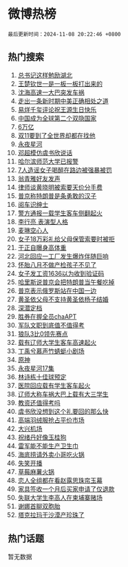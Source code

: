 # 微博热榜

`最后更新时间：2024-11-08 20:22:46 +0800`

## 热门搜索

1. [总书记这样勉励湖北](https://m.weibo.cn/search?containerid=100103type%3D1%26t%3D10%26q%3D%23%E6%80%BB%E4%B9%A6%E8%AE%B0%E8%BF%99%E6%A0%B7%E5%8B%89%E5%8A%B1%E6%B9%96%E5%8C%97%23&stream_entry_id=51&isnewpage=1&extparam=seat%3D1%26c_type%3D51%26stream_entry_id%3D51%26cate%3D10103%26pos%3D0%26filter_type%3Drealtimehot%26q%3D%2523%25E6%2580%25BB%25E4%25B9%25A6%25E8%25AE%25B0%25E8%25BF%2599%25E6%25A0%25B7%25E5%258B%2589%25E5%258A%25B1%25E6%25B9%2596%25E5%258C%2597%2523%26dgr%3D0%26display_time%3D1731068565%26pre_seqid%3D173106856571101910257137)
1. [王楚钦世一是一板一板打出来的](https://m.weibo.cn/search?containerid=100103type%3D1%26t%3D10%26q%3D%23%E7%8E%8B%E6%A5%9A%E9%92%A6%E4%B8%96%E4%B8%80%E6%98%AF%E4%B8%80%E6%9D%BF%E4%B8%80%E6%9D%BF%E6%89%93%E5%87%BA%E6%9D%A5%E7%9A%84%23&stream_entry_id=31&isnewpage=1&extparam=seat%3D1%26c_type%3D31%26band_rank%3D1%26q%3D%2523%25E7%258E%258B%25E6%25A5%259A%25E9%2592%25A6%25E4%25B8%2596%25E4%25B8%2580%25E6%2598%25AF%25E4%25B8%2580%25E6%259D%25BF%25E4%25B8%2580%25E6%259D%25BF%25E6%2589%2593%25E5%2587%25BA%25E6%259D%25A5%25E7%259A%2584%2523%26stream_entry_id%3D31%26lcate%3D5001%26realpos%3D1%26dgr%3D0%26pos%3D0%26flag%3D2%26filter_type%3Drealtimehot%26cate%3D5001%26display_time%3D1731068565%26pre_seqid%3D173106856571101910257137)
1. [沈海高速一大巴突发车祸](https://m.weibo.cn/search?containerid=100103type%3D1%26t%3D10%26q%3D%23%E6%B2%88%E6%B5%B7%E9%AB%98%E9%80%9F%E4%B8%80%E5%A4%A7%E5%B7%B4%E7%AA%81%E5%8F%91%E8%BD%A6%E7%A5%B8%23&stream_entry_id=31&isnewpage=1&extparam=seat%3D1%26c_type%3D31%26band_rank%3D2%26q%3D%2523%25E6%25B2%2588%25E6%25B5%25B7%25E9%25AB%2598%25E9%2580%259F%25E4%25B8%2580%25E5%25A4%25A7%25E5%25B7%25B4%25E7%25AA%2581%25E5%258F%2591%25E8%25BD%25A6%25E7%25A5%25B8%2523%26stream_entry_id%3D31%26lcate%3D5001%26realpos%3D2%26dgr%3D0%26pos%3D1%26flag%3D1%26filter_type%3Drealtimehot%26cate%3D5001%26display_time%3D1731068565%26pre_seqid%3D173106856571101910257137)
1. [走出一条新时期中美正确相处之道](https://m.weibo.cn/search?containerid=100103type%3D1%26t%3D10%26q%3D%23%E8%B5%B0%E5%87%BA%E4%B8%80%E6%9D%A1%E6%96%B0%E6%97%B6%E6%9C%9F%E4%B8%AD%E7%BE%8E%E6%AD%A3%E7%A1%AE%E7%9B%B8%E5%A4%84%E4%B9%8B%E9%81%93%23&stream_entry_id=31&isnewpage=1&extparam=seat%3D1%26c_type%3D31%26band_rank%3D3%26q%3D%2523%25E8%25B5%25B0%25E5%2587%25BA%25E4%25B8%2580%25E6%259D%25A1%25E6%2596%25B0%25E6%2597%25B6%25E6%259C%259F%25E4%25B8%25AD%25E7%25BE%258E%25E6%25AD%25A3%25E7%25A1%25AE%25E7%259B%25B8%25E5%25A4%2584%25E4%25B9%258B%25E9%2581%2593%2523%26stream_entry_id%3D31%26lcate%3D5001%26realpos%3D3%26dgr%3D0%26pos%3D2%26flag%3D0%26filter_type%3Drealtimehot%26cate%3D5001%26display_time%3D1731068565%26pre_seqid%3D173106856571101910257137)
1. [易烊千玺评论祝王源生日快乐](https://m.weibo.cn/search?containerid=100103type%3D1%26t%3D10%26q%3D%E6%98%93%E7%83%8A%E5%8D%83%E7%8E%BA%E8%AF%84%E8%AE%BA%E7%A5%9D%E7%8E%8B%E6%BA%90%E7%94%9F%E6%97%A5%E5%BF%AB%E4%B9%90&stream_entry_id=31&isnewpage=1&extparam=seat%3D1%26c_type%3D31%26band_rank%3D4%26q%3D%25E6%2598%2593%25E7%2583%258A%25E5%258D%2583%25E7%258E%25BA%25E8%25AF%2584%25E8%25AE%25BA%25E7%25A5%259D%25E7%258E%258B%25E6%25BA%2590%25E7%2594%259F%25E6%2597%25A5%25E5%25BF%25AB%25E4%25B9%2590%26stream_entry_id%3D31%26lcate%3D5001%26realpos%3D4%26dgr%3D0%26pos%3D3%26flag%3D1%26filter_type%3Drealtimehot%26cate%3D5001%26display_time%3D1731068565%26pre_seqid%3D173106856571101910257137)
1. [中国成为全球第二个双隐国家](https://m.weibo.cn/search?containerid=100103type%3D1%26t%3D10%26q%3D%23%E4%B8%AD%E5%9B%BD%E6%88%90%E4%B8%BA%E5%85%A8%E7%90%83%E7%AC%AC%E4%BA%8C%E4%B8%AA%E5%8F%8C%E9%9A%90%E5%9B%BD%E5%AE%B6%23&stream_entry_id=31&isnewpage=1&extparam=seat%3D1%26c_type%3D31%26band_rank%3D5%26q%3D%2523%25E4%25B8%25AD%25E5%259B%25BD%25E6%2588%2590%25E4%25B8%25BA%25E5%2585%25A8%25E7%2590%2583%25E7%25AC%25AC%25E4%25BA%258C%25E4%25B8%25AA%25E5%258F%258C%25E9%259A%2590%25E5%259B%25BD%25E5%25AE%25B6%2523%26stream_entry_id%3D31%26lcate%3D5001%26realpos%3D5%26dgr%3D0%26pos%3D4%26flag%3D2%26filter_type%3Drealtimehot%26cate%3D5001%26display_time%3D1731068565%26pre_seqid%3D173106856571101910257137)
1. [6万亿](https://m.weibo.cn/search?containerid=100103type%3D1%26t%3D10%26q%3D6%E4%B8%87%E4%BA%BF&stream_entry_id=31&isnewpage=1&extparam=seat%3D1%26c_type%3D31%26band_rank%3D6%26q%3D6%25E4%25B8%2587%25E4%25BA%25BF%26stream_entry_id%3D31%26lcate%3D5001%26realpos%3D6%26dgr%3D0%26pos%3D5%26flag%3D2%26filter_type%3Drealtimehot%26cate%3D5001%26display_time%3D1731068565%26pre_seqid%3D173106856571101910257137)
1. [双11要到了全世界却都在找他](https://m.weibo.cn/search?containerid=100103type%3D1%26t%3D10%26q%3D%23%E5%8F%8C11%E8%A6%81%E5%88%B0%E4%BA%86%E5%85%A8%E4%B8%96%E7%95%8C%E5%8D%B4%E9%83%BD%E5%9C%A8%E6%89%BE%E4%BB%96%23&stream_entry_id=31&isnewpage=1&extparam=seat%3D1%26c_type%3D31%26cate%3D5001%26q%3D%2523%25E5%258F%258C11%25E8%25A6%2581%25E5%2588%25B0%25E4%25BA%2586%25E5%2585%25A8%25E4%25B8%2596%25E7%2595%258C%25E5%258D%25B4%25E9%2583%25BD%25E5%259C%25A8%25E6%2589%25BE%25E4%25BB%2596%2523%26stream_entry_id%3D31%26lcate%3D5001%26adid%3D263053%26dgr%3D0%26band_rank%3D7%26pos%3D6%26is_ad_pos%3D1%26filter_type%3Drealtimehot%26topic_ad%3D1%26display_time%3D1731068565%26pre_seqid%3D173106856571101910257137)
1. [永夜星河](https://m.weibo.cn/search?containerid=100103type%3D1%26t%3D10%26q%3D%E6%B0%B8%E5%A4%9C%E6%98%9F%E6%B2%B3&stream_entry_id=31&isnewpage=1&extparam=seat%3D1%26c_type%3D31%26band_rank%3D7%26q%3D%25E6%25B0%25B8%25E5%25A4%259C%25E6%2598%259F%25E6%25B2%25B3%26stream_entry_id%3D31%26lcate%3D5001%26realpos%3D7%26dgr%3D0%26pos%3D7%26flag%3D1%26filter_type%3Drealtimehot%26cate%3D5001%26display_time%3D1731068565%26pre_seqid%3D173106856571101910257137)
1. [邓超模仿虞书欣说话](https://m.weibo.cn/search?containerid=100103type%3D1%26t%3D10%26q%3D%23%E9%82%93%E8%B6%85%E6%A8%A1%E4%BB%BF%E8%99%9E%E4%B9%A6%E6%AC%A3%E8%AF%B4%E8%AF%9D%23&stream_entry_id=31&isnewpage=1&extparam=seat%3D1%26c_type%3D31%26band_rank%3D8%26q%3D%2523%25E9%2582%2593%25E8%25B6%2585%25E6%25A8%25A1%25E4%25BB%25BF%25E8%2599%259E%25E4%25B9%25A6%25E6%25AC%25A3%25E8%25AF%25B4%25E8%25AF%259D%2523%26stream_entry_id%3D31%26lcate%3D5001%26realpos%3D8%26dgr%3D0%26pos%3D8%26flag%3D1%26filter_type%3Drealtimehot%26cate%3D5001%26display_time%3D1731068565%26pre_seqid%3D173106856571101910257137)
1. [哈尔滨师范大学已报警](https://m.weibo.cn/search?containerid=100103type%3D1%26t%3D10%26q%3D%23%E5%93%88%E5%B0%94%E6%BB%A8%E5%B8%88%E8%8C%83%E5%A4%A7%E5%AD%A6%E5%B7%B2%E6%8A%A5%E8%AD%A6%23&stream_entry_id=31&isnewpage=1&extparam=seat%3D1%26c_type%3D31%26band_rank%3D9%26q%3D%2523%25E5%2593%2588%25E5%25B0%2594%25E6%25BB%25A8%25E5%25B8%2588%25E8%258C%2583%25E5%25A4%25A7%25E5%25AD%25A6%25E5%25B7%25B2%25E6%258A%25A5%25E8%25AD%25A6%2523%26stream_entry_id%3D31%26lcate%3D5001%26realpos%3D9%26dgr%3D0%26pos%3D9%26flag%3D2%26filter_type%3Drealtimehot%26cate%3D5001%26display_time%3D1731068565%26pre_seqid%3D173106856571101910257137)
1. [7人造谣女子喝醉在路边被强暴被罚](https://m.weibo.cn/search?containerid=100103type%3D1%26t%3D10%26q%3D%237%E4%BA%BA%E9%80%A0%E8%B0%A3%E5%A5%B3%E5%AD%90%E5%96%9D%E9%86%89%E5%9C%A8%E8%B7%AF%E8%BE%B9%E8%A2%AB%E5%BC%BA%E6%9A%B4%E8%A2%AB%E7%BD%9A%23&stream_entry_id=31&isnewpage=1&extparam=seat%3D1%26c_type%3D31%26band_rank%3D10%26q%3D%25237%25E4%25BA%25BA%25E9%2580%25A0%25E8%25B0%25A3%25E5%25A5%25B3%25E5%25AD%2590%25E5%2596%259D%25E9%2586%2589%25E5%259C%25A8%25E8%25B7%25AF%25E8%25BE%25B9%25E8%25A2%25AB%25E5%25BC%25BA%25E6%259A%25B4%25E8%25A2%25AB%25E7%25BD%259A%2523%26stream_entry_id%3D31%26lcate%3D5001%26realpos%3D10%26dgr%3D0%26pos%3D10%26flag%3D1%26filter_type%3Drealtimehot%26cate%3D5001%26display_time%3D1731068565%26pre_seqid%3D173106856571101910257137)
1. [翁青雅好友发声](https://m.weibo.cn/search?containerid=100103type%3D1%26t%3D10%26q%3D%23%E7%BF%81%E9%9D%92%E9%9B%85%E5%A5%BD%E5%8F%8B%E5%8F%91%E5%A3%B0%23&stream_entry_id=31&isnewpage=1&extparam=seat%3D1%26c_type%3D31%26band_rank%3D11%26q%3D%2523%25E7%25BF%2581%25E9%259D%2592%25E9%259B%2585%25E5%25A5%25BD%25E5%258F%258B%25E5%258F%2591%25E5%25A3%25B0%2523%26stream_entry_id%3D31%26lcate%3D5001%26realpos%3D11%26dgr%3D0%26pos%3D11%26flag%3D2%26filter_type%3Drealtimehot%26cate%3D5001%26display_time%3D1731068565%26pre_seqid%3D173106856571101910257137)
1. [律师谈黄晓明被索要天价分手费](https://m.weibo.cn/search?containerid=100103type%3D1%26t%3D10%26q%3D%23%E5%BE%8B%E5%B8%88%E8%B0%88%E9%BB%84%E6%99%93%E6%98%8E%E8%A2%AB%E7%B4%A2%E8%A6%81%E5%A4%A9%E4%BB%B7%E5%88%86%E6%89%8B%E8%B4%B9%23&stream_entry_id=31&isnewpage=1&extparam=seat%3D1%26c_type%3D31%26band_rank%3D12%26q%3D%2523%25E5%25BE%258B%25E5%25B8%2588%25E8%25B0%2588%25E9%25BB%2584%25E6%2599%2593%25E6%2598%258E%25E8%25A2%25AB%25E7%25B4%25A2%25E8%25A6%2581%25E5%25A4%25A9%25E4%25BB%25B7%25E5%2588%2586%25E6%2589%258B%25E8%25B4%25B9%2523%26stream_entry_id%3D31%26lcate%3D5001%26realpos%3D12%26dgr%3D0%26pos%3D12%26flag%3D2%26filter_type%3Drealtimehot%26cate%3D5001%26display_time%3D1731068565%26pre_seqid%3D173106856571101910257137)
1. [普京称特朗普是条勇敢的汉子](https://m.weibo.cn/search?containerid=100103type%3D1%26t%3D10%26q%3D%23%E6%99%AE%E4%BA%AC%E7%A7%B0%E7%89%B9%E6%9C%97%E6%99%AE%E6%98%AF%E6%9D%A1%E5%8B%87%E6%95%A2%E7%9A%84%E6%B1%89%E5%AD%90%23&stream_entry_id=31&isnewpage=1&extparam=seat%3D1%26c_type%3D31%26band_rank%3D13%26q%3D%2523%25E6%2599%25AE%25E4%25BA%25AC%25E7%25A7%25B0%25E7%2589%25B9%25E6%259C%2597%25E6%2599%25AE%25E6%2598%25AF%25E6%259D%25A1%25E5%258B%2587%25E6%2595%25A2%25E7%259A%2584%25E6%25B1%2589%25E5%25AD%2590%2523%26stream_entry_id%3D31%26lcate%3D5001%26realpos%3D13%26dgr%3D0%26pos%3D13%26flag%3D0%26filter_type%3Drealtimehot%26cate%3D5001%26display_time%3D1731068565%26pre_seqid%3D173106856571101910257137)
1. [阅车识绅士](https://m.weibo.cn/search?containerid=100103type%3D1%26t%3D10%26q%3D%23%E9%98%85%E8%BD%A6%E8%AF%86%E7%BB%85%E5%A3%AB%23&stream_entry_id=31&isnewpage=1&extparam=seat%3D1%26c_type%3D31%26cate%3D5001%26q%3D%2523%25E9%2598%2585%25E8%25BD%25A6%25E8%25AF%2586%25E7%25BB%2585%25E5%25A3%25AB%2523%26stream_entry_id%3D31%26lcate%3D5001%26adid%3D263487%26realpos%3D14%26band_rank%3D14%26pos%3D14%26flag%3D0%26filter_type%3Drealtimehot%26dgr%3D0%26display_time%3D1731068565%26pre_seqid%3D173106856571101910257137)
1. [警方通报一载学生客车侧翻起火](https://m.weibo.cn/search?containerid=100103type%3D1%26t%3D10%26q%3D%23%E8%AD%A6%E6%96%B9%E9%80%9A%E6%8A%A5%E4%B8%80%E8%BD%BD%E5%AD%A6%E7%94%9F%E5%AE%A2%E8%BD%A6%E4%BE%A7%E7%BF%BB%E8%B5%B7%E7%81%AB%23&stream_entry_id=31&isnewpage=1&extparam=seat%3D1%26c_type%3D31%26band_rank%3D15%26q%3D%2523%25E8%25AD%25A6%25E6%2596%25B9%25E9%2580%259A%25E6%258A%25A5%25E4%25B8%2580%25E8%25BD%25BD%25E5%25AD%25A6%25E7%2594%259F%25E5%25AE%25A2%25E8%25BD%25A6%25E4%25BE%25A7%25E7%25BF%25BB%25E8%25B5%25B7%25E7%2581%25AB%2523%26stream_entry_id%3D31%26lcate%3D5001%26realpos%3D15%26dgr%3D0%26pos%3D15%26flag%3D1%26filter_type%3Drealtimehot%26cate%3D5001%26display_time%3D1731068565%26pre_seqid%3D173106856571101910257137)
1. [李行亮 表演型人格](https://m.weibo.cn/search?containerid=100103type%3D1%26t%3D10%26q%3D%E6%9D%8E%E8%A1%8C%E4%BA%AE+%E8%A1%A8%E6%BC%94%E5%9E%8B%E4%BA%BA%E6%A0%BC&stream_entry_id=31&isnewpage=1&extparam=seat%3D1%26c_type%3D31%26band_rank%3D16%26q%3D%25E6%259D%258E%25E8%25A1%258C%25E4%25BA%25AE%2520%25E8%25A1%25A8%25E6%25BC%2594%25E5%259E%258B%25E4%25BA%25BA%25E6%25A0%25BC%26stream_entry_id%3D31%26lcate%3D5001%26realpos%3D16%26dgr%3D0%26pos%3D16%26flag%3D0%26filter_type%3Drealtimehot%26cate%3D5001%26display_time%3D1731068565%26pre_seqid%3D173106856571101910257137)
1. [麦琳空心人](https://m.weibo.cn/search?containerid=100103type%3D1%26t%3D10%26q%3D%23%E9%BA%A6%E7%90%B3%E7%A9%BA%E5%BF%83%E4%BA%BA%23&stream_entry_id=31&isnewpage=1&extparam=seat%3D1%26c_type%3D31%26band_rank%3D17%26q%3D%2523%25E9%25BA%25A6%25E7%2590%25B3%25E7%25A9%25BA%25E5%25BF%2583%25E4%25BA%25BA%2523%26stream_entry_id%3D31%26lcate%3D5001%26realpos%3D17%26dgr%3D0%26pos%3D17%26flag%3D1%26filter_type%3Drealtimehot%26cate%3D5001%26display_time%3D1731068565%26pre_seqid%3D173106856571101910257137)
1. [女子18万彩礼给父母保管索要时被拒](https://m.weibo.cn/search?containerid=100103type%3D1%26t%3D10%26q%3D%23%E5%A5%B3%E5%AD%9018%E4%B8%87%E5%BD%A9%E7%A4%BC%E7%BB%99%E7%88%B6%E6%AF%8D%E4%BF%9D%E7%AE%A1%E7%B4%A2%E8%A6%81%E6%97%B6%E8%A2%AB%E6%8B%92%23&stream_entry_id=31&isnewpage=1&extparam=seat%3D1%26c_type%3D31%26band_rank%3D18%26q%3D%2523%25E5%25A5%25B3%25E5%25AD%259018%25E4%25B8%2587%25E5%25BD%25A9%25E7%25A4%25BC%25E7%25BB%2599%25E7%2588%25B6%25E6%25AF%258D%25E4%25BF%259D%25E7%25AE%25A1%25E7%25B4%25A2%25E8%25A6%2581%25E6%2597%25B6%25E8%25A2%25AB%25E6%258B%2592%2523%26stream_entry_id%3D31%26lcate%3D5001%26realpos%3D18%26dgr%3D0%26pos%3D18%26flag%3D0%26filter_type%3Drealtimehot%26cate%3D5001%26display_time%3D1731068565%26pre_seqid%3D173106856571101910257137)
1. [于正自曝身高体重](https://m.weibo.cn/search?containerid=100103type%3D1%26t%3D10%26q%3D%23%E4%BA%8E%E6%AD%A3%E8%87%AA%E6%9B%9D%E8%BA%AB%E9%AB%98%E4%BD%93%E9%87%8D%23&stream_entry_id=31&isnewpage=1&extparam=seat%3D1%26c_type%3D31%26band_rank%3D19%26q%3D%2523%25E4%25BA%258E%25E6%25AD%25A3%25E8%2587%25AA%25E6%259B%259D%25E8%25BA%25AB%25E9%25AB%2598%25E4%25BD%2593%25E9%2587%258D%2523%26stream_entry_id%3D31%26lcate%3D5001%26realpos%3D19%26dgr%3D0%26pos%3D19%26flag%3D1%26filter_type%3Drealtimehot%26cate%3D5001%26display_time%3D1731068565%26pre_seqid%3D173106856571101910257137)
1. [河北回应一工厂发生爆炸伴随巨响](https://m.weibo.cn/search?containerid=100103type%3D1%26t%3D10%26q%3D%23%E6%B2%B3%E5%8C%97%E5%9B%9E%E5%BA%94%E4%B8%80%E5%B7%A5%E5%8E%82%E5%8F%91%E7%94%9F%E7%88%86%E7%82%B8%E4%BC%B4%E9%9A%8F%E5%B7%A8%E5%93%8D%23&stream_entry_id=31&isnewpage=1&extparam=seat%3D1%26c_type%3D31%26band_rank%3D20%26q%3D%2523%25E6%25B2%25B3%25E5%258C%2597%25E5%259B%259E%25E5%25BA%2594%25E4%25B8%2580%25E5%25B7%25A5%25E5%258E%2582%25E5%258F%2591%25E7%2594%259F%25E7%2588%2586%25E7%2582%25B8%25E4%25BC%25B4%25E9%259A%258F%25E5%25B7%25A8%25E5%2593%258D%2523%26stream_entry_id%3D31%26lcate%3D5001%26realpos%3D20%26dgr%3D0%26pos%3D20%26flag%3D1%26filter_type%3Drealtimehot%26cate%3D5001%26display_time%3D1731068565%26pre_seqid%3D173106856571101910257137)
1. [怀胎八月不做产检孩子不见了](https://m.weibo.cn/search?containerid=100103type%3D1%26t%3D10%26q%3D%23%E6%80%80%E8%83%8E%E5%85%AB%E6%9C%88%E4%B8%8D%E5%81%9A%E4%BA%A7%E6%A3%80%E5%AD%A9%E5%AD%90%E4%B8%8D%E8%A7%81%E4%BA%86%23&stream_entry_id=31&isnewpage=1&extparam=seat%3D1%26c_type%3D31%26band_rank%3D21%26q%3D%2523%25E6%2580%2580%25E8%2583%258E%25E5%2585%25AB%25E6%259C%2588%25E4%25B8%258D%25E5%2581%259A%25E4%25BA%25A7%25E6%25A3%2580%25E5%25AD%25A9%25E5%25AD%2590%25E4%25B8%258D%25E8%25A7%2581%25E4%25BA%2586%2523%26stream_entry_id%3D31%26lcate%3D5001%26realpos%3D21%26dgr%3D0%26pos%3D21%26flag%3D2%26filter_type%3Drealtimehot%26cate%3D5001%26display_time%3D1731068565%26pre_seqid%3D173106856571101910257137)
1. [女子发工资1636以为收到验证码](https://m.weibo.cn/search?containerid=100103type%3D1%26t%3D10%26q%3D%23%E5%A5%B3%E5%AD%90%E5%8F%91%E5%B7%A5%E8%B5%841636%E4%BB%A5%E4%B8%BA%E6%94%B6%E5%88%B0%E9%AA%8C%E8%AF%81%E7%A0%81%23&stream_entry_id=31&isnewpage=1&extparam=seat%3D1%26c_type%3D31%26band_rank%3D22%26q%3D%2523%25E5%25A5%25B3%25E5%25AD%2590%25E5%258F%2591%25E5%25B7%25A5%25E8%25B5%25841636%25E4%25BB%25A5%25E4%25B8%25BA%25E6%2594%25B6%25E5%2588%25B0%25E9%25AA%258C%25E8%25AF%2581%25E7%25A0%2581%2523%26stream_entry_id%3D31%26lcate%3D5001%26realpos%3D22%26dgr%3D0%26pos%3D22%26flag%3D0%26filter_type%3Drealtimehot%26cate%3D5001%26display_time%3D1731068565%26pre_seqid%3D173106856571101910257137)
1. [哈里斯说普京会把特朗普当午餐吃掉](https://m.weibo.cn/search?containerid=100103type%3D1%26t%3D10%26q%3D%23%E5%93%88%E9%87%8C%E6%96%AF%E8%AF%B4%E6%99%AE%E4%BA%AC%E4%BC%9A%E6%8A%8A%E7%89%B9%E6%9C%97%E6%99%AE%E5%BD%93%E5%8D%88%E9%A4%90%E5%90%83%E6%8E%89%23&stream_entry_id=31&isnewpage=1&extparam=seat%3D1%26c_type%3D31%26band_rank%3D23%26q%3D%2523%25E5%2593%2588%25E9%2587%258C%25E6%2596%25AF%25E8%25AF%25B4%25E6%2599%25AE%25E4%25BA%25AC%25E4%25BC%259A%25E6%258A%258A%25E7%2589%25B9%25E6%259C%2597%25E6%2599%25AE%25E5%25BD%2593%25E5%258D%2588%25E9%25A4%2590%25E5%2590%2583%25E6%258E%2589%2523%26stream_entry_id%3D31%26lcate%3D5001%26realpos%3D23%26dgr%3D0%26pos%3D23%26flag%3D1%26filter_type%3Drealtimehot%26cate%3D5001%26display_time%3D1731068565%26pre_seqid%3D173106856571101910257137)
1. [普京表示俄罗斯站在中国一边](https://m.weibo.cn/search?containerid=100103type%3D1%26t%3D10%26q%3D%23%E6%99%AE%E4%BA%AC%E8%A1%A8%E7%A4%BA%E4%BF%84%E7%BD%97%E6%96%AF%E7%AB%99%E5%9C%A8%E4%B8%AD%E5%9B%BD%E4%B8%80%E8%BE%B9%23&stream_entry_id=31&isnewpage=1&extparam=seat%3D1%26c_type%3D31%26band_rank%3D24%26q%3D%2523%25E6%2599%25AE%25E4%25BA%25AC%25E8%25A1%25A8%25E7%25A4%25BA%25E4%25BF%2584%25E7%25BD%2597%25E6%2596%25AF%25E7%25AB%2599%25E5%259C%25A8%25E4%25B8%25AD%25E5%259B%25BD%25E4%25B8%2580%25E8%25BE%25B9%2523%26stream_entry_id%3D31%26lcate%3D5001%26realpos%3D24%26dgr%3D0%26pos%3D24%26flag%3D0%26filter_type%3Drealtimehot%26cate%3D5001%26display_time%3D1731068565%26pre_seqid%3D173106856571101910257137)
1. [黄圣依父母不支持黄圣依杨子结婚](https://m.weibo.cn/search?containerid=100103type%3D1%26t%3D10%26q%3D%23%E9%BB%84%E5%9C%A3%E4%BE%9D%E7%88%B6%E6%AF%8D%E4%B8%8D%E6%94%AF%E6%8C%81%E9%BB%84%E5%9C%A3%E4%BE%9D%E6%9D%A8%E5%AD%90%E7%BB%93%E5%A9%9A%23&stream_entry_id=31&isnewpage=1&extparam=seat%3D1%26c_type%3D31%26band_rank%3D25%26q%3D%2523%25E9%25BB%2584%25E5%259C%25A3%25E4%25BE%259D%25E7%2588%25B6%25E6%25AF%258D%25E4%25B8%258D%25E6%2594%25AF%25E6%258C%2581%25E9%25BB%2584%25E5%259C%25A3%25E4%25BE%259D%25E6%259D%25A8%25E5%25AD%2590%25E7%25BB%2593%25E5%25A9%259A%2523%26stream_entry_id%3D31%26lcate%3D5001%26realpos%3D25%26dgr%3D0%26pos%3D25%26flag%3D0%26filter_type%3Drealtimehot%26cate%3D5001%26display_time%3D1731068565%26pre_seqid%3D173106856571101910257137)
1. [深潜定档](https://m.weibo.cn/search?containerid=100103type%3D1%26t%3D10%26q%3D%23%E6%B7%B1%E6%BD%9C%E5%AE%9A%E6%A1%A3%23&stream_entry_id=31&isnewpage=1&extparam=seat%3D1%26c_type%3D31%26band_rank%3D26%26q%3D%2523%25E6%25B7%25B1%25E6%25BD%259C%25E5%25AE%259A%25E6%25A1%25A3%2523%26stream_entry_id%3D31%26lcate%3D5001%26realpos%3D26%26dgr%3D0%26pos%3D26%26flag%3D0%26filter_type%3Drealtimehot%26cate%3D5001%26display_time%3D1731068565%26pre_seqid%3D173106856571101910257137)
1. [胜券在握全员chaAPT](https://m.weibo.cn/search?containerid=100103type%3D1%26t%3D10%26q%3D%23%E8%83%9C%E5%88%B8%E5%9C%A8%E6%8F%A1%E5%85%A8%E5%91%98chaAPT%23&stream_entry_id=31&isnewpage=1&extparam=seat%3D1%26c_type%3D31%26band_rank%3D27%26q%3D%2523%25E8%2583%259C%25E5%2588%25B8%25E5%259C%25A8%25E6%258F%25A1%25E5%2585%25A8%25E5%2591%2598chaAPT%2523%26stream_entry_id%3D31%26lcate%3D5001%26realpos%3D27%26dgr%3D0%26pos%3D27%26flag%3D1%26filter_type%3Drealtimehot%26cate%3D5001%26display_time%3D1731068565%26pre_seqid%3D173106856571101910257137)
1. [军队文职到底值不值得考](https://m.weibo.cn/search?containerid=100103type%3D1%26t%3D10%26q%3D%23%E5%86%9B%E9%98%9F%E6%96%87%E8%81%8C%E5%88%B0%E5%BA%95%E5%80%BC%E4%B8%8D%E5%80%BC%E5%BE%97%E8%80%83%23&stream_entry_id=31&isnewpage=1&extparam=seat%3D1%26c_type%3D31%26band_rank%3D28%26q%3D%2523%25E5%2586%259B%25E9%2598%259F%25E6%2596%2587%25E8%2581%258C%25E5%2588%25B0%25E5%25BA%2595%25E5%2580%25BC%25E4%25B8%258D%25E5%2580%25BC%25E5%25BE%2597%25E8%2580%2583%2523%26stream_entry_id%3D31%26lcate%3D5001%26realpos%3D28%26dgr%3D0%26pos%3D28%26flag%3D1%26filter_type%3Drealtimehot%26cate%3D5001%26display_time%3D1731068565%26pre_seqid%3D173106856571101910257137)
1. [狼队3比0领先赛点](https://m.weibo.cn/search?containerid=100103type%3D1%26t%3D10%26q%3D%23%E7%8B%BC%E9%98%9F3%E6%AF%940%E9%A2%86%E5%85%88%E8%B5%9B%E7%82%B9%23&stream_entry_id=31&isnewpage=1&extparam=seat%3D1%26c_type%3D31%26band_rank%3D29%26q%3D%2523%25E7%258B%25BC%25E9%2598%259F3%25E6%25AF%25940%25E9%25A2%2586%25E5%2585%2588%25E8%25B5%259B%25E7%2582%25B9%2523%26stream_entry_id%3D31%26lcate%3D5001%26realpos%3D29%26dgr%3D0%26pos%3D29%26flag%3D1%26filter_type%3Drealtimehot%26cate%3D5001%26display_time%3D1731068565%26pre_seqid%3D173106856571101910257137)
1. [载有辽师大学生客车高速起火](https://m.weibo.cn/search?containerid=100103type%3D1%26t%3D10%26q%3D%23%E8%BD%BD%E6%9C%89%E8%BE%BD%E5%B8%88%E5%A4%A7%E5%AD%A6%E7%94%9F%E5%AE%A2%E8%BD%A6%E9%AB%98%E9%80%9F%E8%B5%B7%E7%81%AB%23&stream_entry_id=31&isnewpage=1&extparam=seat%3D1%26c_type%3D31%26band_rank%3D30%26q%3D%2523%25E8%25BD%25BD%25E6%259C%2589%25E8%25BE%25BD%25E5%25B8%2588%25E5%25A4%25A7%25E5%25AD%25A6%25E7%2594%259F%25E5%25AE%25A2%25E8%25BD%25A6%25E9%25AB%2598%25E9%2580%259F%25E8%25B5%25B7%25E7%2581%25AB%2523%26stream_entry_id%3D31%26lcate%3D5001%26realpos%3D30%26dgr%3D0%26pos%3D30%26flag%3D0%26filter_type%3Drealtimehot%26cate%3D5001%26display_time%3D1731068565%26pre_seqid%3D173106856571101910257137)
1. [丁禹兮慕声竹蜻蜓小剧场](https://m.weibo.cn/search?containerid=100103type%3D1%26t%3D10%26q%3D%23%E4%B8%81%E7%A6%B9%E5%85%AE%E6%85%95%E5%A3%B0%E7%AB%B9%E8%9C%BB%E8%9C%93%E5%B0%8F%E5%89%A7%E5%9C%BA%23&stream_entry_id=31&isnewpage=1&extparam=seat%3D1%26c_type%3D31%26band_rank%3D31%26q%3D%2523%25E4%25B8%2581%25E7%25A6%25B9%25E5%2585%25AE%25E6%2585%2595%25E5%25A3%25B0%25E7%25AB%25B9%25E8%259C%25BB%25E8%259C%2593%25E5%25B0%258F%25E5%2589%25A7%25E5%259C%25BA%2523%26stream_entry_id%3D31%26lcate%3D5001%26realpos%3D31%26dgr%3D0%26pos%3D31%26flag%3D1%26filter_type%3Drealtimehot%26cate%3D5001%26display_time%3D1731068565%26pre_seqid%3D173106856571101910257137)
1. [原神](https://m.weibo.cn/search?containerid=100103type%3D1%26t%3D10%26q%3D%E5%8E%9F%E7%A5%9E&stream_entry_id=31&isnewpage=1&extparam=seat%3D1%26c_type%3D31%26band_rank%3D32%26q%3D%25E5%258E%259F%25E7%25A5%259E%26stream_entry_id%3D31%26lcate%3D5001%26realpos%3D32%26dgr%3D0%26pos%3D32%26flag%3D1%26filter_type%3Drealtimehot%26cate%3D5001%26display_time%3D1731068565%26pre_seqid%3D173106856571101910257137)
1. [永夜星河17集](https://m.weibo.cn/search?containerid=100103type%3D1%26t%3D10%26q%3D%23%E6%B0%B8%E5%A4%9C%E6%98%9F%E6%B2%B317%E9%9B%86%23&stream_entry_id=31&isnewpage=1&extparam=seat%3D1%26c_type%3D31%26band_rank%3D33%26q%3D%2523%25E6%25B0%25B8%25E5%25A4%259C%25E6%2598%259F%25E6%25B2%25B317%25E9%259B%2586%2523%26stream_entry_id%3D31%26lcate%3D5001%26realpos%3D33%26dgr%3D0%26pos%3D33%26flag%3D1%26filter_type%3Drealtimehot%26cate%3D5001%26display_time%3D1731068565%26pre_seqid%3D173106856571101910257137)
1. [林诗栋十佳球预定](https://m.weibo.cn/search?containerid=100103type%3D1%26t%3D10%26q%3D%23%E6%9E%97%E8%AF%97%E6%A0%8B%E5%8D%81%E4%BD%B3%E7%90%83%E9%A2%84%E5%AE%9A%23&stream_entry_id=31&isnewpage=1&extparam=seat%3D1%26c_type%3D31%26band_rank%3D34%26q%3D%2523%25E6%259E%2597%25E8%25AF%2597%25E6%25A0%258B%25E5%258D%2581%25E4%25BD%25B3%25E7%2590%2583%25E9%25A2%2584%25E5%25AE%259A%2523%26stream_entry_id%3D31%26lcate%3D5001%26realpos%3D34%26dgr%3D0%26pos%3D34%26flag%3D1%26filter_type%3Drealtimehot%26cate%3D5001%26display_time%3D1731068565%26pre_seqid%3D173106856571101910257137)
1. [医院回应载有学生客车起火](https://m.weibo.cn/search?containerid=100103type%3D1%26t%3D10%26q%3D%23%E5%8C%BB%E9%99%A2%E5%9B%9E%E5%BA%94%E8%BD%BD%E6%9C%89%E5%AD%A6%E7%94%9F%E5%AE%A2%E8%BD%A6%E8%B5%B7%E7%81%AB%23&stream_entry_id=31&isnewpage=1&extparam=seat%3D1%26c_type%3D31%26band_rank%3D35%26q%3D%2523%25E5%258C%25BB%25E9%2599%25A2%25E5%259B%259E%25E5%25BA%2594%25E8%25BD%25BD%25E6%259C%2589%25E5%25AD%25A6%25E7%2594%259F%25E5%25AE%25A2%25E8%25BD%25A6%25E8%25B5%25B7%25E7%2581%25AB%2523%26stream_entry_id%3D31%26lcate%3D5001%26realpos%3D35%26dgr%3D0%26pos%3D35%26flag%3D1%26filter_type%3Drealtimehot%26cate%3D5001%26display_time%3D1731068565%26pre_seqid%3D173106856571101910257137)
1. [辽师大称车祸大巴上载有大三学生](https://m.weibo.cn/search?containerid=100103type%3D1%26t%3D10%26q%3D%23%E8%BE%BD%E5%B8%88%E5%A4%A7%E7%A7%B0%E8%BD%A6%E7%A5%B8%E5%A4%A7%E5%B7%B4%E4%B8%8A%E8%BD%BD%E6%9C%89%E5%A4%A7%E4%B8%89%E5%AD%A6%E7%94%9F%23&stream_entry_id=31&isnewpage=1&extparam=seat%3D1%26c_type%3D31%26band_rank%3D36%26q%3D%2523%25E8%25BE%25BD%25E5%25B8%2588%25E5%25A4%25A7%25E7%25A7%25B0%25E8%25BD%25A6%25E7%25A5%25B8%25E5%25A4%25A7%25E5%25B7%25B4%25E4%25B8%258A%25E8%25BD%25BD%25E6%259C%2589%25E5%25A4%25A7%25E4%25B8%2589%25E5%25AD%25A6%25E7%2594%259F%2523%26stream_entry_id%3D31%26lcate%3D5001%26realpos%3D36%26dgr%3D0%26pos%3D36%26flag%3D1%26filter_type%3Drealtimehot%26cate%3D5001%26display_time%3D1731068565%26pre_seqid%3D173106856571101910257137)
1. [教资还值得考吗](https://m.weibo.cn/search?containerid=100103type%3D1%26t%3D10%26q%3D%23%E6%95%99%E8%B5%84%E8%BF%98%E5%80%BC%E5%BE%97%E8%80%83%E5%90%97%23&stream_entry_id=31&isnewpage=1&extparam=seat%3D1%26c_type%3D31%26band_rank%3D37%26q%3D%2523%25E6%2595%2599%25E8%25B5%2584%25E8%25BF%2598%25E5%2580%25BC%25E5%25BE%2597%25E8%2580%2583%25E5%2590%2597%2523%26stream_entry_id%3D31%26lcate%3D5001%26realpos%3D37%26dgr%3D0%26pos%3D37%26flag%3D0%26filter_type%3Drealtimehot%26cate%3D5001%26display_time%3D1731068565%26pre_seqid%3D173106856571101910257137)
1. [虞书欣没想到这个礼要回的那么快](https://m.weibo.cn/search?containerid=100103type%3D1%26t%3D10%26q%3D%23%E8%99%9E%E4%B9%A6%E6%AC%A3%E6%B2%A1%E6%83%B3%E5%88%B0%E8%BF%99%E4%B8%AA%E7%A4%BC%E8%A6%81%E5%9B%9E%E7%9A%84%E9%82%A3%E4%B9%88%E5%BF%AB%23&stream_entry_id=31&isnewpage=1&extparam=seat%3D1%26c_type%3D31%26band_rank%3D38%26q%3D%2523%25E8%2599%259E%25E4%25B9%25A6%25E6%25AC%25A3%25E6%25B2%25A1%25E6%2583%25B3%25E5%2588%25B0%25E8%25BF%2599%25E4%25B8%25AA%25E7%25A4%25BC%25E8%25A6%2581%25E5%259B%259E%25E7%259A%2584%25E9%2582%25A3%25E4%25B9%2588%25E5%25BF%25AB%2523%26stream_entry_id%3D31%26lcate%3D5001%26realpos%3D38%26dgr%3D0%26pos%3D38%26flag%3D0%26filter_type%3Drealtimehot%26cate%3D5001%26display_time%3D1731068565%26pre_seqid%3D173106856571101910257137)
1. [高端羽绒服抢占平价市场](https://m.weibo.cn/search?containerid=100103type%3D1%26t%3D10%26q%3D%23%E9%AB%98%E7%AB%AF%E7%BE%BD%E7%BB%92%E6%9C%8D%E6%8A%A2%E5%8D%A0%E5%B9%B3%E4%BB%B7%E5%B8%82%E5%9C%BA%23&stream_entry_id=31&isnewpage=1&extparam=seat%3D1%26c_type%3D31%26cate%3D5001%26q%3D%2523%25E9%25AB%2598%25E7%25AB%25AF%25E7%25BE%25BD%25E7%25BB%2592%25E6%259C%258D%25E6%258A%25A2%25E5%258D%25A0%25E5%25B9%25B3%25E4%25BB%25B7%25E5%25B8%2582%25E5%259C%25BA%2523%26stream_entry_id%3D31%26lcate%3D5001%26adid%3D263693%26realpos%3D39%26band_rank%3D39%26pos%3D39%26flag%3D0%26filter_type%3Drealtimehot%26dgr%3D0%26display_time%3D1731068565%26pre_seqid%3D173106856571101910257137)
1. [大兴机场](https://m.weibo.cn/search?containerid=100103type%3D1%26t%3D10%26q%3D%E5%A4%A7%E5%85%B4%E6%9C%BA%E5%9C%BA&stream_entry_id=31&isnewpage=1&extparam=seat%3D1%26c_type%3D31%26band_rank%3D40%26q%3D%25E5%25A4%25A7%25E5%2585%25B4%25E6%259C%25BA%25E5%259C%25BA%26stream_entry_id%3D31%26lcate%3D5001%26realpos%3D40%26dgr%3D0%26pos%3D40%26flag%3D1%26filter_type%3Drealtimehot%26cate%3D5001%26display_time%3D1731068565%26pre_seqid%3D173106856571101910257137)
1. [祝绪丹好像玉桂狗](https://m.weibo.cn/search?containerid=100103type%3D1%26t%3D10%26q%3D%E7%A5%9D%E7%BB%AA%E4%B8%B9%E5%A5%BD%E5%83%8F%E7%8E%89%E6%A1%82%E7%8B%97&stream_entry_id=31&isnewpage=1&extparam=seat%3D1%26c_type%3D31%26band_rank%3D41%26q%3D%25E7%25A5%259D%25E7%25BB%25AA%25E4%25B8%25B9%25E5%25A5%25BD%25E5%2583%258F%25E7%258E%2589%25E6%25A1%2582%25E7%258B%2597%26stream_entry_id%3D31%26lcate%3D5001%26realpos%3D41%26dgr%3D0%26pos%3D41%26flag%3D1%26filter_type%3Drealtimehot%26cate%3D5001%26display_time%3D1731068565%26pre_seqid%3D173106856571101910257137)
1. [雷军能不能生产卫生巾](https://m.weibo.cn/search?containerid=100103type%3D1%26t%3D10%26q%3D%E9%9B%B7%E5%86%9B%E8%83%BD%E4%B8%8D%E8%83%BD%E7%94%9F%E4%BA%A7%E5%8D%AB%E7%94%9F%E5%B7%BE&stream_entry_id=31&isnewpage=1&extparam=seat%3D1%26c_type%3D31%26band_rank%3D42%26q%3D%25E9%259B%25B7%25E5%2586%259B%25E8%2583%25BD%25E4%25B8%258D%25E8%2583%25BD%25E7%2594%259F%25E4%25BA%25A7%25E5%258D%25AB%25E7%2594%259F%25E5%25B7%25BE%26stream_entry_id%3D31%26lcate%3D5001%26realpos%3D42%26dgr%3D0%26pos%3D42%26flag%3D1%26filter_type%3Drealtimehot%26cate%3D5001%26display_time%3D1731068565%26pre_seqid%3D173106856571101910257137)
1. [海底捞请外卖小哥吃火锅](https://m.weibo.cn/search?containerid=100103type%3D1%26t%3D10%26q%3D%E6%B5%B7%E5%BA%95%E6%8D%9E%E8%AF%B7%E5%A4%96%E5%8D%96%E5%B0%8F%E5%93%A5%E5%90%83%E7%81%AB%E9%94%85&stream_entry_id=31&isnewpage=1&extparam=seat%3D1%26c_type%3D31%26cate%3D5001%26q%3D%25E6%25B5%25B7%25E5%25BA%2595%25E6%258D%259E%25E8%25AF%25B7%25E5%25A4%2596%25E5%258D%2596%25E5%25B0%258F%25E5%2593%25A5%25E5%2590%2583%25E7%2581%25AB%25E9%2594%2585%26stream_entry_id%3D31%26lcate%3D5001%26adid%3D263702%26realpos%3D43%26band_rank%3D43%26pos%3D43%26flag%3D0%26filter_type%3Drealtimehot%26dgr%3D0%26display_time%3D1731068565%26pre_seqid%3D173106856571101910257137)
1. [失笑开播](https://m.weibo.cn/search?containerid=100103type%3D1%26t%3D10%26q%3D%E5%A4%B1%E7%AC%91%E5%BC%80%E6%92%AD&stream_entry_id=31&isnewpage=1&extparam=seat%3D1%26c_type%3D31%26band_rank%3D44%26q%3D%25E5%25A4%25B1%25E7%25AC%2591%25E5%25BC%2580%25E6%2592%25AD%26stream_entry_id%3D31%26lcate%3D5001%26realpos%3D44%26dgr%3D0%26pos%3D44%26flag%3D1%26filter_type%3Drealtimehot%26cate%3D5001%26display_time%3D1731068565%26pre_seqid%3D173106856571101910257137)
1. [草莓麻薯火锅](https://m.weibo.cn/search?containerid=100103type%3D1%26t%3D10%26q%3D%E8%8D%89%E8%8E%93%E9%BA%BB%E8%96%AF%E7%81%AB%E9%94%85&stream_entry_id=31&isnewpage=1&extparam=seat%3D1%26c_type%3D31%26band_rank%3D45%26q%3D%25E8%258D%2589%25E8%258E%2593%25E9%25BA%25BB%25E8%2596%25AF%25E7%2581%25AB%25E9%2594%2585%26stream_entry_id%3D31%26lcate%3D5001%26realpos%3D45%26dgr%3D0%26pos%3D45%26flag%3D0%26filter_type%3Drealtimehot%26cate%3D5001%26display_time%3D1731068565%26pre_seqid%3D173106856571101910257137)
1. [恋人全组都在看赵露思珠帘玉幕](https://m.weibo.cn/search?containerid=100103type%3D1%26t%3D10%26q%3D%E6%81%8B%E4%BA%BA%E5%85%A8%E7%BB%84%E9%83%BD%E5%9C%A8%E7%9C%8B%E8%B5%B5%E9%9C%B2%E6%80%9D%E7%8F%A0%E5%B8%98%E7%8E%89%E5%B9%95&stream_entry_id=31&isnewpage=1&extparam=seat%3D1%26c_type%3D31%26band_rank%3D46%26q%3D%25E6%2581%258B%25E4%25BA%25BA%25E5%2585%25A8%25E7%25BB%2584%25E9%2583%25BD%25E5%259C%25A8%25E7%259C%258B%25E8%25B5%25B5%25E9%259C%25B2%25E6%2580%259D%25E7%258F%25A0%25E5%25B8%2598%25E7%258E%2589%25E5%25B9%2595%26stream_entry_id%3D31%26lcate%3D5001%26realpos%3D46%26dgr%3D0%26pos%3D46%26flag%3D0%26filter_type%3Drealtimehot%26cate%3D5001%26display_time%3D1731068565%26pre_seqid%3D173106856571101910257137)
1. [家具签收一个月后买家申请了仅退款](https://m.weibo.cn/search?containerid=100103type%3D1%26t%3D10%26q%3D%23%E5%AE%B6%E5%85%B7%E7%AD%BE%E6%94%B6%E4%B8%80%E4%B8%AA%E6%9C%88%E5%90%8E%E4%B9%B0%E5%AE%B6%E7%94%B3%E8%AF%B7%E4%BA%86%E4%BB%85%E9%80%80%E6%AC%BE%23&stream_entry_id=31&isnewpage=1&extparam=seat%3D1%26c_type%3D31%26band_rank%3D47%26q%3D%2523%25E5%25AE%25B6%25E5%2585%25B7%25E7%25AD%25BE%25E6%2594%25B6%25E4%25B8%2580%25E4%25B8%25AA%25E6%259C%2588%25E5%2590%258E%25E4%25B9%25B0%25E5%25AE%25B6%25E7%2594%25B3%25E8%25AF%25B7%25E4%25BA%2586%25E4%25BB%2585%25E9%2580%2580%25E6%25AC%25BE%2523%26stream_entry_id%3D31%26lcate%3D5001%26realpos%3D47%26dgr%3D0%26pos%3D47%26flag%3D1%26filter_type%3Drealtimehot%26cate%3D5001%26display_time%3D1731068565%26pre_seqid%3D173106856571101910257137)
1. [失联大学生李高人在柬埔寨赌场](https://m.weibo.cn/search?containerid=100103type%3D1%26t%3D10%26q%3D%23%E5%A4%B1%E8%81%94%E5%A4%A7%E5%AD%A6%E7%94%9F%E6%9D%8E%E9%AB%98%E4%BA%BA%E5%9C%A8%E6%9F%AC%E5%9F%94%E5%AF%A8%E8%B5%8C%E5%9C%BA%23&stream_entry_id=31&isnewpage=1&extparam=seat%3D1%26c_type%3D31%26band_rank%3D48%26q%3D%2523%25E5%25A4%25B1%25E8%2581%2594%25E5%25A4%25A7%25E5%25AD%25A6%25E7%2594%259F%25E6%259D%258E%25E9%25AB%2598%25E4%25BA%25BA%25E5%259C%25A8%25E6%259F%25AC%25E5%259F%2594%25E5%25AF%25A8%25E8%25B5%258C%25E5%259C%25BA%2523%26stream_entry_id%3D31%26lcate%3D5001%26realpos%3D48%26dgr%3D0%26pos%3D48%26flag%3D0%26filter_type%3Drealtimehot%26cate%3D5001%26display_time%3D1731068565%26pre_seqid%3D173106856571101910257137)
1. [谢娜首聊双胞胎](https://m.weibo.cn/search?containerid=100103type%3D1%26t%3D10%26q%3D%E8%B0%A2%E5%A8%9C%E9%A6%96%E8%81%8A%E5%8F%8C%E8%83%9E%E8%83%8E&stream_entry_id=31&isnewpage=1&extparam=seat%3D1%26c_type%3D31%26band_rank%3D49%26q%3D%25E8%25B0%25A2%25E5%25A8%259C%25E9%25A6%2596%25E8%2581%258A%25E5%258F%258C%25E8%2583%259E%25E8%2583%258E%26stream_entry_id%3D31%26lcate%3D5001%26realpos%3D49%26dgr%3D0%26pos%3D49%26flag%3D0%26filter_type%3Drealtimehot%26cate%3D5001%26display_time%3D1731068565%26pre_seqid%3D173106856571101910257137)
1. [塔克拉玛干沙漠产珍珠了](https://m.weibo.cn/search?containerid=100103type%3D1%26t%3D10%26q%3D%23%E5%A1%94%E5%85%8B%E6%8B%89%E7%8E%9B%E5%B9%B2%E6%B2%99%E6%BC%A0%E4%BA%A7%E7%8F%8D%E7%8F%A0%E4%BA%86%23&stream_entry_id=31&isnewpage=1&extparam=seat%3D1%26c_type%3D31%26band_rank%3D50%26q%3D%2523%25E5%25A1%2594%25E5%2585%258B%25E6%258B%2589%25E7%258E%259B%25E5%25B9%25B2%25E6%25B2%2599%25E6%25BC%25A0%25E4%25BA%25A7%25E7%258F%258D%25E7%258F%25A0%25E4%25BA%2586%2523%26stream_entry_id%3D31%26lcate%3D5001%26realpos%3D50%26dgr%3D0%26pos%3D50%26flag%3D1%26filter_type%3Drealtimehot%26cate%3D5001%26display_time%3D1731068565%26pre_seqid%3D173106856571101910257137)

## 热门话题

暂无数据
